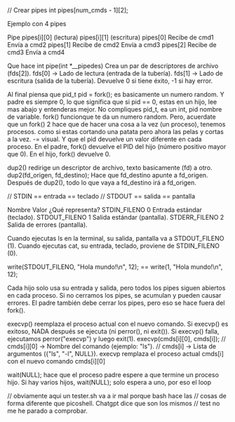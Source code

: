 // Crear pipes
int pipes[num_cmds - 1][2];

Ejemplo con 4 pipes

Pipe		pipes[i][0] (lectura)	pipes[i][1] (escritura)
pipes[0]	Recibe de cmd1			Envía a cmd2
pipes[1]	Recibe de cmd2			Envía a cmd3
pipes[2]	Recibe de cmd3			Envía a cmd4

Que hace int pipe(int *__pipedes)
Crea un par de descriptores de archivo (fds[2]).
fds[0] → Lado de lectura (entrada de la tubería).
fds[1] → Lado de escritura (salida de la tubería).
Devuelve 0 si tiene éxito, -1 si hay error.

Al final piensa que pid_t pid = fork(); es basicamente
un numero random. Y padre es siempre 0, lo que significa
que si pid == 0, estas en un hijo, lee mas abajo y
entenderas mejor. No compliques pid_t, ea un int,
pid nombre de variable. fork() funcionque te da un
numero random. Pero, acuerdate que un fork() 2
hace que de hacer una cosa a la vez (un proceso), tenemos
procesos. como si estas cortando una patata pero
ahora las pelas y cortas a la vez. -= visual. Y que
el pid devuelve un valor diferente en cada proceso.
En el padre, fork() devuelve el PID del hijo (número
positivo mayor que 0). En el hijo, fork() devuelve 0.

dup2() redirige un descriptor de archivo, texto basicamente
(fd) a otro. dup2(fd_origen, fd_destino);
Hace que fd_destino apunte a fd_origen.
Después de dup2(), todo lo que vaya a fd_destino irá a fd_origen.

// STDIN == entrada ==  teclado
// STDOUT == salida == pantalla

Nombre			Valor	¿Qué representa?
STDIN_FILENO	0		Entrada estándar (teclado).
STDOUT_FILENO	1		Salida estándar (pantalla).
STDERR_FILENO	2		Salida de errores (pantalla).

Cuando ejecutas ls en la terminal, su salida, pantalla va a STDOUT_FILENO (1).
Cuando ejecutas cat, su entrada, teclado, proviene de STDIN_FILENO (0).

write(STDOUT_FILENO, "Hola mundo!\n", 12); == write(1, "Hola mundo!\n", 12);

Cada hijo solo usa su entrada y salida, pero todos los pipes siguen
abiertos en cada proceso. Si no cerramos los pipes, se acumulan y
pueden causar errores. El padre también debe cerrar los pipes,
pero eso se hace fuera del fork().

execvp() reemplaza el proceso actual con el nuevo comando.
Si execvp() es exitoso, NADA después se ejecuta (ni perror(), ni exit()).
Si execvp() falla, ejecutamos perror("execvp") y luego exit(1).
execvp(cmds[i][0], cmds[i]);
// cmds[i][0] → Nombre del comando (ejemplo: "ls").
// cmds[i] → Lista de argumentos ({"ls", "-l", NULL}).
execvp remplaza el proceso actual cmds[i] con el nuevo comando cmds[i][0]

wait(NULL); hace que el proceso padre espere a que termine un proceso hijo.
Si hay varios hijos, wait(NULL); solo espera a uno, por eso el loop

// obviamente aqui un tester.sh va a ir mal porque bash hace las
// cosas de forma diferente que picoshell. Chatgpt dice que son los mismos
// test no me he parado a comprobar.